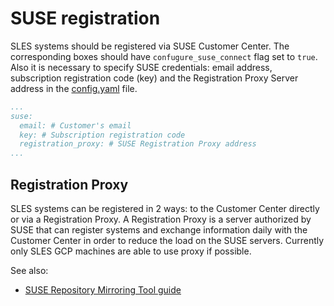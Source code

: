 # SUSE registration

SLES systems should be registered via SUSE Customer Center. The corresponding boxes should have `confugure_suse_connect` flag set to `true`. Also it is necessary to specify SUSE credentials: email address, subscription registration code (key) and the Registration Proxy Server address in the [config.yaml](../general_configuration/config_yaml.md) file.

```yaml
...
suse:
  email: # Customer's email
  key: # Subscription registration code
  registration_proxy: # SUSE Registration Proxy address
...
```

## Registration Proxy

SLES systems can be registered in 2 ways: to the Customer Center directly or via a Registration Proxy. A Registration Proxy is a server authorized by SUSE that can register systems and exchange information daily with the Customer Center in order to reduce the load on the SUSE servers. Currently only SLES GCP machines are able to use proxy if possible.

See also:
* [SUSE Repository Mirroring Tool guide](https://documentation.suse.com/sles/15-SP1/single-html/SLES-rmt/index.html)
